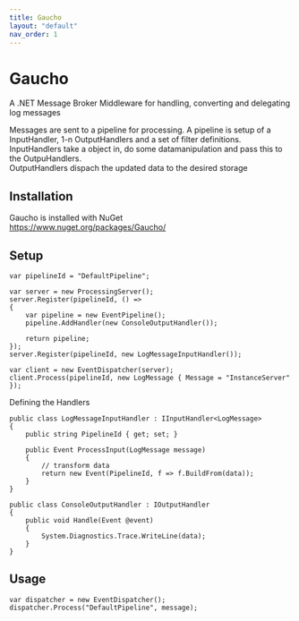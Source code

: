 ```yaml
---
title: Gaucho
layout: "default"
nav_order: 1
---
```

# Gaucho

A .NET Message Broker Middleware for handling, converting and delegating log messages  
  
Messages are sent to a pipeline for processing. A pipeline is setup of a InputHandler, 1-n OutputHandlers and a set of filter definitions.  
InputHandlers take a object in, do some datamanipulation and pass this to the OutpuHandlers.  
OutputHandlers dispach the updated data to the desired storage  

Installation
---
Gaucho is installed with NuGet  
https://www.nuget.org/packages/Gaucho/  

Setup
---
```
var pipelineId = "DefaultPipeline";

var server = new ProcessingServer();
server.Register(pipelineId, () =>
{
    var pipeline = new EventPipeline();
    pipeline.AddHandler(new ConsoleOutputHandler());

    return pipeline;
});
server.Register(pipelineId, new LogMessageInputHandler());

var client = new EventDispatcher(server);
client.Process(pipelineId, new LogMessage { Message = "InstanceServer" });
```

Defining the Handlers
```
public class LogMessageInputHandler : IInputHandler<LogMessage>
{
    public string PipelineId { get; set; }

    public Event ProcessInput(LogMessage message)
    {
        // transform data
        return new Event(PipelineId, f => f.BuildFrom(data));
    }
}
```

```
public class ConsoleOutputHandler : IOutputHandler
{
    public void Handle(Event @event)
    {
        System.Diagnostics.Trace.WriteLine(data);
    }
}
```

Usage
---
```
var dispatcher = new EventDispatcher();
dispatcher.Process("DefaultPipeline", message);
```
